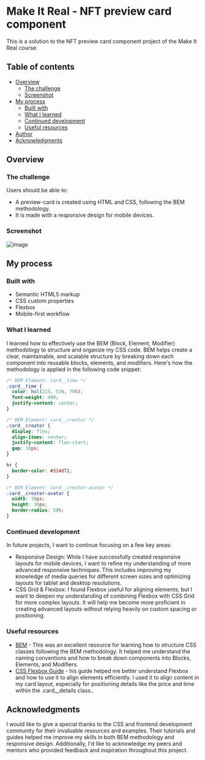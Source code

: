 # Make It Real - NFT preview card component

This is a solution to the NFT preview card component project of the Make It Real course.

## Table of contents

- [Overview](#overview)
  - [The challenge](#the-challenge)
  - [Screenshot](#screenshot)
- [My process](#my-process)
  - [Built with](#built-with)
  - [What I learned](#what-i-learned)
  - [Continued development](#continued-development)
  - [Useful resources](#useful-resources)
- [Author](#author)
- [Acknowledgments](#acknowledgments)


## Overview

### The challenge
Users should be able to:

- A preview-card is created using HTML and CSS, following the BEM methodology.
- It is made with a responsive design for mobile devices.

### Screenshot

![image](https://github.com/user-attachments/assets/f9a8944e-b2ce-46ac-91e1-db27290817bf)

## My process

### Built with

- Semantic HTML5 markup
- CSS custom properties
- Flexbox
- Mobile-first workflow

### What I learned

I learned how to effectively use the BEM (Block, Element, Modifier) methodology to structure and organize my CSS code. BEM helps create a clear, maintainable, and scalable structure by breaking down each component into reusable blocks, elements, and modifiers. Here's how the methodology is applied in the following code snippet:

```css
/* BEM Element: card__time */
.card__time {
  color: hsl(215, 51%, 70%);
  font-weight: 400;
  justify-content: center;
}

/* BEM Element: card__creator */
.card__creator {
  display: flex;
  align-items: center;
  justify-content: flex-start;
  gap: 10px;
}

hr {
  border-color: #314d71;
}

/* BEM Element: card__creator-avatar */
.card__creator-avatar {
  width: 30px;
  height: 30px;
  border-radius: 50%;
}
```


### Continued development
In future projects, I want to continue focusing on a few key areas:

- Responsive Design: While I have successfully created responsive layouts for mobile devices, I want to refine my understanding of more advanced responsive techniques. This includes improving my knowledge of media queries for different screen sizes and optimizing layouts for tablet and desktop resolutions.
- CSS Grid & Flexbox: I found Flexbox useful for aligning elements, but I want to deepen my understanding of combining Flexbox with CSS Grid for more complex layouts. It will help me become more proficient in creating advanced layouts without relying heavily on custom spacing or positioning.

### Useful resources

- [BEM](https://animaticss.com/articulo/que-es-bem-css/) - This was an excellent resource for learning how to structure CSS classes following the BEM methodology. It helped me understand the naming conventions and how to break down components into Blocks, Elements, and Modifiers.
- [CSS Flexbox Guide](https://developer.mozilla.org/en-US/docs/Learn/CSS/CSS_layout/Flexbox) - his guide helped me better understand Flexbox and how to use it to align elements efficiently. I used it to align content in my card layout, especially for positioning details like the price and time within the .card__details class..


## Acknowledgments

I would like to give a special thanks to the CSS and frontend development community for their invaluable resources and examples. Their tutorials and guides helped me improve my skills in both BEM methodology and responsive design. Additionally, I'd like to acknowledge my peers and mentors who provided feedback and inspiration throughout this project.
